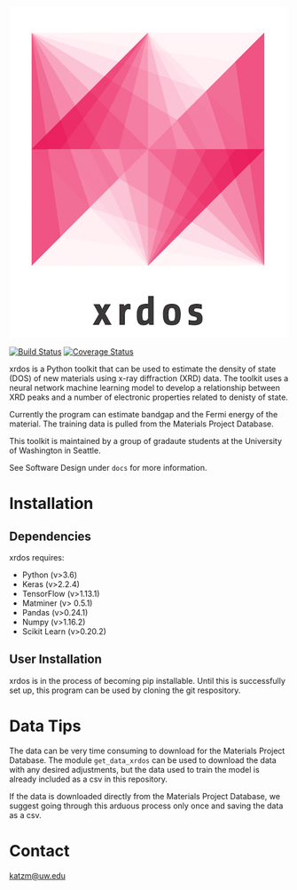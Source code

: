 <p align="center">
  <img src=images/logo.png>
</p>

[![Build Status](https://travis-ci.org/michkatz/xrdos.svg?branch=master)](https://travis-ci.org/michkatz/xrdos)
[![Coverage Status](https://coveralls.io/repos/github/michkatz/xrdos/badge.svg?branch=master)](https://coveralls.io/github/michkatz/xrdos?branch=master)

xrdos is a Python toolkit that can be used to estimate the density of state (DOS) of new materials using x-ray diffraction (XRD) data. The toolkit uses a neural network machine learning model to develop a relationship between XRD peaks and a number of electronic properties related to denisty of state.

Currently the program can estimate bandgap and the Fermi energy of the material. The training data is pulled from the Materials Project Database.

This toolkit is maintained by a group of gradaute students at the University of Washington in Seattle.

See Software Design under `docs` for more information.

# Installation
## Dependencies

xrdos requires:

* Python (v>3.6)
* Keras (v>2.2.4)
* TensorFlow (v>1.13.1)
* Matminer (v> 0.5.1)
* Pandas (v>0.24.1)
* Numpy (v>1.16.2)
* Scikit Learn (v>0.20.2)


## User Installation
xrdos is in the process of becoming pip installable. Until this is successfully set up, this program can be used by cloning the git respository.


# Data Tips
The data can be very time consuming to download for the Materials Project Database. The module `get_data_xrdos` can be used to download the data with any desired adjustments, but the data used to train the model is already included as a csv in this repository.

If the data is downloaded directly from the Materials Project Database, we suggest going through this arduous process only once and saving the data as a csv.


# Contact

katzm@uw.edu
